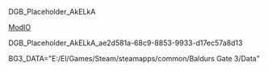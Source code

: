 DGB_Placeholder_AkELkA

[ModIO](https://mod.io/g/baldursgate3/m/dgb-placeholder-akelka#description)

DGB_Placeholder_AkELkA_ae2d581a-68c9-8853-9933-d17ec57a8d13

BG3_DATA="E:/El/Games/Steam/steamapps/common/Baldurs Gate 3/Data"
